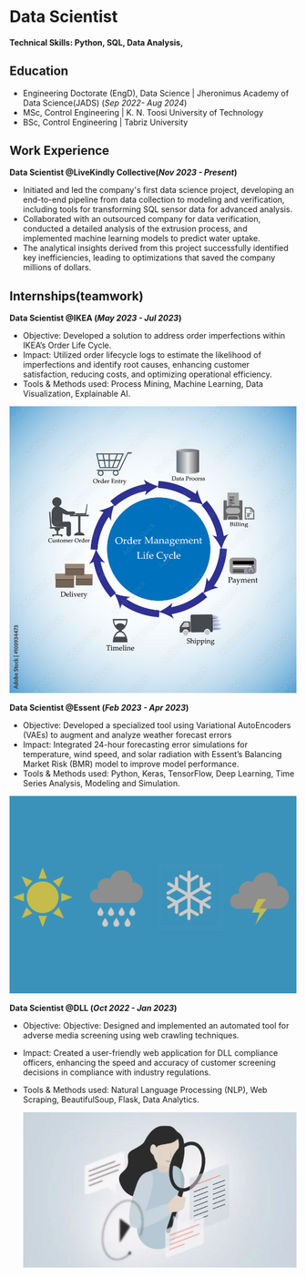 # Data Scientist

#### Technical Skills: Python, SQL, Data Analysis, 

## Education
- Engineering Doctorate (EngD), Data Science  | Jheronimus Academy of Data Science(JADS) (_Sep 2022- Aug 2024_)
- MSc, Control Engineering | K. N. Toosi University of Technology
- BSc, Control Engineering | Tabriz University 

## Work Experience
**Data Scientist @LiveKindly Collective(_Nov 2023 - Present_)**
- Initiated and led the company's first data science project, developing an end-to-end pipeline from data collection to modeling and verification, including tools for transforming SQL sensor data for advanced analysis.
- Collaborated with an outsourced company for data verification, conducted a detailed analysis of the extrusion process, and implemented machine learning models to predict water uptake.
- The analytical insights derived from this project successfully identified key inefficiencies, leading to optimizations that saved the company millions of dollars.


## Internships(teamwork)
**Data Scientist @IKEA (_May 2023 - Jul 2023_)**
- Objective: Developed a solution to address order imperfections within IKEA’s Order Life Cycle.
- Impact: Utilized order lifecycle logs to estimate the likelihood of imperfections and identify root causes, enhancing customer
satisfaction, reducing costs, and optimizing operational efficiency.
- Tools & Methods used: Process Mining, Machine Learning, Data Visualization, Explainable AI.

![EEG Band Discovery](/assets/ikea.jpg)


**Data Scientist @Essent (_Feb 2023 - Apr 2023_)**
- Objective: Developed a specialized tool using Variational AutoEncoders (VAEs) to augment and analyze weather forecast errors
- Impact: Integrated 24-hour forecasting error simulations for temperature, wind speed, and solar radiation with Essent’s Balancing
Market Risk (BMR) model to improve model performance.
- Tools & Methods used: Python, Keras, TensorFlow, Deep Learning, Time Series Analysis, Modeling and Simulation.

![EEG Band Discovery](/assets/essent.JPG)


**Data Scientist @DLL (_Oct 2022 - Jan 2023_)**
- Objective: Objective: Designed and implemented an automated tool for adverse media screening using web crawling techniques.
- Impact: Created a user-friendly web application for DLL compliance officers, enhancing the speed and accuracy of customer
screening decisions in compliance with industry regulations.
- Tools & Methods used: Natural Language Processing (NLP), Web Scraping, BeautifulSoup, Flask, Data Analytics.

  ![EEG Band Discovery](/assets/dll.JPG)
